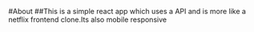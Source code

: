 #About
##This is a simple react app which uses a API and is more like a netflix frontend clone.Its also mobile responsive
